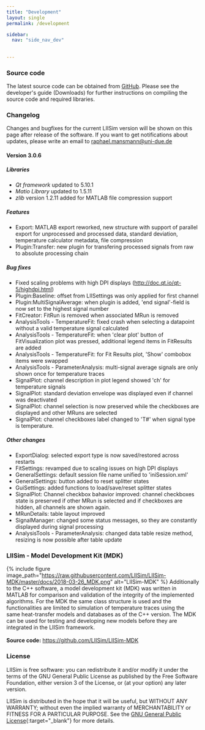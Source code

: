 ```yaml
---
title: "Development"
layout: single
permalink: /development

sidebar:
  nav: "side_nav_dev"
        
                            
---
```



### Source code
The latest source code can be obtained from <a href="https://www.github.com/LIISim/LIISim3" target="_blank">GitHub</a>. 
Please see the developer's guide (Downloads) for further instructions on compiling the source code and required libraries.



### Changelog
      
Changes and bugfixes for the current LIISim version will be shown on this page after release of the software.
If you want to get notifications about updates, please write an email to raphael.mansmann@uni-due.de


#### Version 3.0.6 
       
                     
##### Libraries
* *Qt framework* updated to 5.10.1
* *Matio Library* updated to 1.5.11
* *zlib* version 1.2.11 added for MATLAB file compression support
                
                                                               
##### Features 
* Export: MATLAB export reworked, new structure with support of parallel export for 
   unprocessed and processed data, standard deviation, temperature calculator 
   metadata, file compression 
* Plugin:Transfer: new plugin for transfering processed signals from raw to 
   absolute processing chain
                
                
##### Bug fixes
* Fixed scaling problems with high DPI displays (http://doc.qt.io/qt-5/highdpi.html)
* Plugin:Baseline: offset from LIISettings was only applied for first channel
* Plugin:MultiSignalAverage: when plugin is added, 'end signal'-field is now set to the highest signal number
* FitCreator: FitRun is removed when associated MRun is removed
* AnalysisTools - TemperatureFit: fixed crash when selecting a datapoint without a valid temperature signal calculated
* AnalysisTools - TemperatureFit: when 'clear plot' button of FitVisualization plot was pressed, additional legend items in FitResults are added
* AnalysisTools - TemperatureFit: for Fit Results plot, 'Show' combobox items were swapped
* AnalysisTools - ParameterAnalysis: multi-signal average signals are only shown once for temperature traces
* SignalPlot: channel description in plot legend showed 'ch' for temperature signals 
* SignalPlot: standard deviation envelope was displayed even if channel was deactivated
* SignalPlot: channel selection is now preserved while the checkboxes are displayed and other MRuns are selected
* SignalPlot: channel checkboxes label changed to 'T#' when signal type is temperature.


##### Other changes
* ExportDialog: selected export type is now saved/restored across restarts
* FitSettings: revamped due to scaling issues on high DPI displays 
* GeneralSettings: default session file name unified to 'iniSession.xml' 
* GeneralSettings: button added to reset splitter states 
* GuiSettings: added functions to load/save/reset splitter states
* SignalPlot: Channel checkbox bahavior improved: channel checkboxes state is preserved if other MRun is selected and if checkboxes are hidden, all channels are shown again.
* MRunDetails: table layout improved
* SignalManager: changed some status messages, so they are constantly displayed during signal processing
* AnalysisTools - ParameterAnalysis: changed data table resize method, resizing is now possible after table update


### LIISim - Model Development Kit (MDK)

{% include figure image_path="https://raw.githubusercontent.com/LIISim/LIISim-MDK/master/docs/2018-03-26_MDK.png" 
  alt="LIISim-MDK" %}
Additionally to the C++ software, a model development kit (MDK) was written in MATLAB for comparison
and validation of the integrity of the implemented algorithms. For the MDK the same class structure is
used and the functionalities are limited to simulation of temperature traces using the same heat-transfer models and databases as of the C++ version.
The MDK can be used for testing and developing new models before they are integrated in the LIISim framework.<br><br>
<b>Source code:</b> <a href="https://github.com/LIISim/LIISim-MDK" target="_blank">https://github.com/LIISim/LIISim-MDK</a>


### License
LIISim is free software: you can redistribute it and/or modify it under the terms 
of the GNU General Public License as published by the Free Software Foundation, 
either version 3 of the License, or (at your option) any later version.

LIISim is distributed in the hope that it will be useful, but WITHOUT ANY WARRANTY; 
without even the implied warranty of MERCHANTABILITY or FITNESS FOR A PARTICULAR PURPOSE. 
See the [GNU General Public License](http://www.gnu.org/licenses/){:target="_blank"}  for more details.